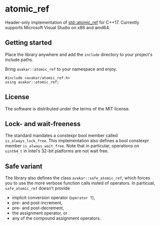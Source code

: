 # atomic_ref

Header-only implementation of [std::atomic_ref][1] for C++17.
Currently supports Microsoft Visual Studio on x86 and amd64.

  [1]: https://en.cppreference.com/w/cpp/atomic/atomic_ref

## Getting started

Place the library anywhere and add the `include` directory to your
project's include paths.

Bring `avakar::atomic_ref` to your namespace and enjoy.

    #include <avakar/atomic_ref.h>
    using avakar::atomic_ref;

## License

The software is distributed under the terms of the MIT license.

## Lock- and wait-freeness

The standard mandates a constexpr bool member called `is_always_lock_free`.
This implementation also defines a bool constexpr member `is_always_wait_free`.
Note that in particular, operations on `uint64_t` in Intel's 32-bit platforms
are not wait free.

## Safe variant

The library also defines the class `avakar::safe_atomic_ref`,
which forces you to use the more verbose function calls insted of operators.
In particual, `safe_atomic_ref` doesn't provide

* implicit conversion operator (`operator T`),
* pre- and post-increment,
* pre- and post-decrement,
* the assignment operator, or
* any of the compound assignment operators.
